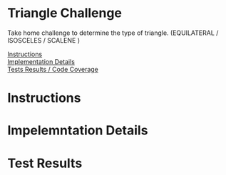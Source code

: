 # Triangle Challenge
Take home challenge to determine the type of triangle. (EQUILATERAL / ISOSCELES / SCALENE )

[Instructions](#instructions)<br>
[Implementation Details](#impelemntation-details)<br>
[Tests Results / Code Coverage](#test-results)<br>


# Instructions

# Impelemntation Details

# Test Results

